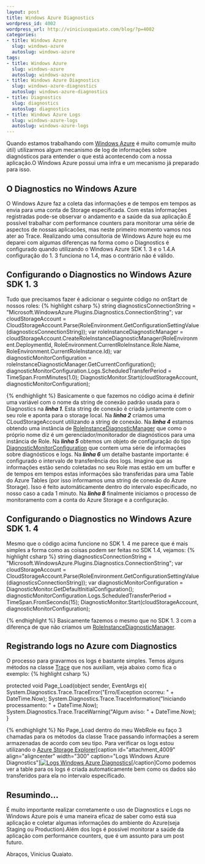 ```yaml
--- 
layout: post
title: Windows Azure Diagnostics
wordpress_id: 4002
wordpress_url: http://viniciusquaiato.com/blog/?p=4002
categories: 
- title: Windows Azure
  slug: windows-azure
  autoslug: windows-azure
tags: 
- title: Windows Azure
  slug: windows-azure
  autoslug: windows-azure
- title: Windows Azure Diagnostics
  slug: windows-azure-diagnostics
  autoslug: windows-azure-diagnostics
- title: Diagnostics
  slug: diagnostics
  autoslug: diagnostics
- title: Windows Azure Logs
  slug: windows-azure-logs
  autoslug: windows-azure-logs
---
```

Quando estamos trabalhando com [Windows Azure](http://viniciusquaiato.com/blog/category/windows-azure/) é muito comum(e muito útil) utilizarmos algum mecanismo de log de informações sobre diagnósticos para entender o que está acontecendo com a nossa aplicação.O Windows Azure possui uma infra e um mecanismo já preparado para isso.

## O Diagnostics no Windows Azure
O Windows Azure faz a coleta das informações e de tempos em tempos as envia para uma conta de Storage especificada. Com estas informações registradas pode-se observar o andamento e a saúde da sua aplicação.É possível trabalhar com performance counters para monitorar uma série de aspectos de nossas aplicacões, mas neste primeiro momento vamos nos ater ao Trace. Realizando uma consultoria de Windows Azure hoje eu me deparei com algumas diferenças na forma como o Diagnostics é configurado quando utilizando o Windows Azure SDK 1. 3 e o 1.4.A configuração do 1. 3 funciona no 1.4, mas o contrário não é válido.

## Configurando o Diagnostics no Windows Azure SDK 1. 3 
Tudo que precisamos fazer é adicionar o seguinte código no onStart de nossos roles:
{% highlight csharp %}
string diagnosticsConnectionString = "Microsoft.WindowsAzure.Plugins.Diagnostics.ConnectionString";
var cloudStorageAccount = CloudStorageAccount.Parse(RoleEnvironment.GetConfigurationSettingValue(diagnosticsConnectionString));
var roleInstanceDiagnosticManager = cloudStorageAccount.CreateRoleInstanceDiagnosticManager(RoleEnvironment.DeploymentId, RoleEnvironment.CurrentRoleInstance.Role.Name, RoleEnvironment.CurrentRoleInstance.Id);
var diagnosticMonitorConfiguration = roleInstanceDiagnosticManager.GetCurrentConfiguration();
    diagnosticMonitorConfiguration.Logs.ScheduledTransferPeriod = TimeSpan.FromMinutes(1.0);
    DiagnosticMonitor.Start(cloudStorageAccount, diagnosticMonitorConfiguration);
    
{% endhighlight %}
Basicamente o que fazemos no código acima é definir uma variável com o nome da string de conexão padrão usada para o Diagnostics na **_linha 1_**. Esta string de conexão é criada juntamente com o seu role e aponta para o storage local. Na **_linha 2_** criamos uma CLoudStorageAccount utilizando a string de conexão. Na **_linha 4_** estamos obtendo uma instância de [RoleInstanceDiagnosticManager](http://msdn.microsoft.com/en-us/library/microsoft.windowsazure.diagnostics.management.roleinstancediagnosticmanager.aspx) que como o próprio nome diz é um gerenciador/monitorador de diagnósticos para uma instância de Role. Na **_linha 5_** obtemos um objeto de configuração do tipo [DiagnosticMonitorConfiguration](http://msdn.microsoft.com/en-us/library/ee773149.aspx) que contem uma série de informações sobre diagnósticos e logs. Na **_linha 6_** um detalhe bastante importante: é configurado o intervalo de transferência dos logs. Imagine que as informações estão sendo coletadas no seu Role mas estão em um buffer e de tempos em tempos estas informações são transferidas para uma Table do Azure Tables (por isso informamos uma string de conexão do Azure Storage). Isso é feito automáticamente dentro do intervalo especificado, no nosso caso a cada 1 minuto. Na **_linha 8_** finalmente iniciamos o processo de monitoramento com a conta do Azure Storage e a configuração.

## Configurando o Diagnostics no Windows Azure SDK 1. 4 
Mesmo que o código acima funcione no SDK 1. 4 me parece que é mais simples a forma como as coisas podem ser feitas no SDK 1.4, vejamos:
{% highlight csharp %}
string diagnosticsConnectionString = "Microsoft.WindowsAzure.Plugins.Diagnostics.ConnectionString";
var cloudStorageAccount = CloudStorageAccount.Parse(RoleEnvironment.GetConfigurationSettingValue(diagnosticsConnectionString));
var diagnosticMonitorConfiguration = DiagnosticMonitor.GetDefaultInitialConfiguration();
    diagnosticMonitorConfiguration.Logs.ScheduledTransferPeriod = TimeSpan.FromSeconds(15);
    DiagnosticMonitor.Start(cloudStorageAccount, diagnosticMonitorConfiguration);
    
{% endhighlight %}
Basicamente fazemos o mesmo que no SDK 1. 3 com a diferença de que não criamos um [RoleInstanceDiagnosticManager](http://msdn.microsoft.com/en-us/library/microsoft.windowsazure.diagnostics.management.roleinstancediagnosticmanager.aspx).

## Registrando logs no Azure com Diagnostics
O processo para gravarmos os logs é bastante simples. Temos alguns métodos na classe [Trace](http://msdn.microsoft.com/pt-br/library/system.diagnostics.trace.aspx) que nos auxiliam, veja abaixo como fica o exemplo:
{% highlight csharp %}

protected void Page_Load(object sender, EventArgs e){    System.Diagnostics.Trace.TraceError("Erro/Exception ocorreu: " + DateTime.Now);
    System.Diagnostics.Trace.TraceInformation("Iniciando processamento: " + DateTime.Now);
    System.Diagnostics.Trace.TraceWarning("Algum aviso: " + DateTime.Now);
    }

{% endhighlight %}
No Page_Load dentro do meu WebRole eu faço 3 chamadas para os métodos da classe Trace passando informações a serem armazenadas de acordo com seu tipo. Para verificar os logs estou utilizando o [Azure Storage Explorer](http://viniciusquaiato.com/blog/azure-storage-explorer-e-cerebrata-cloud-storage-studio/)[caption id="attachment_4009" align="aligncenter" width="300" caption="Logs Windows Azure Diagnostics"][![Logs Windows Azure Diagnostics](http://viniciusquaiato.com/images_posts/Log-Windows-Azure-Diagnostics-300x177.png "Logs Windows Azure Diagnostics")](http://viniciusquaiato.com/images_posts/Log-Windows-Azure-Diagnostics.png)[/caption]Como podemos ver a table para os logs é criada automaticamente bem como os dados são transferidos para ela no intervalo especificado.

## Resumindo...
É muito importante realizar corretamente o uso de Diagnostics e Logs no Windows Azure pois é uma maneira eficaz de saber como está sua aplicação e coletar algumas informações do ambiente do Azure(seja Staging ou Production).Além dos logs é possível monitorar a saúde da aplicação com performance counters, que é um assunto para um post futuro.

Abraços,
Vinicius Quaiato.
